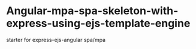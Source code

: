 # Angular-mpa-spa-skeleton-with-express-using-ejs-template-engine
starter for express-ejs-angular spa/mpa

